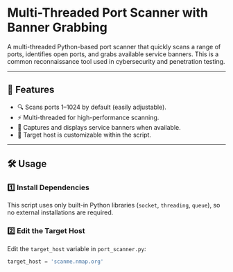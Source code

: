 # Multi-Threaded Port Scanner with Banner Grabbing

A multi-threaded Python-based port scanner that quickly scans a range of ports, identifies open ports, and grabs available service banners. This is a common reconnaissance tool used in cybersecurity and penetration testing.

---

## 🚀 Features
- 🔍 Scans ports 1–1024 by default (easily adjustable).
- ⚡ Multi-threaded for high-performance scanning.
- 📄 Captures and displays service banners when available.
- 🎯 Target host is customizable within the script.

---

## 🛠️ Usage

### 1️⃣ Install Dependencies
This script uses only built-in Python libraries (`socket`, `threading`, `queue`), so no external installations are required.

### 2️⃣ Edit the Target Host
Edit the `target_host` variable in `port_scanner.py`:
```python
target_host = 'scanme.nmap.org'
